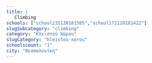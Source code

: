 ```yaml
---
title: |
   Climbing
schools: ["school231120181505","school171120181422"]
slugSubcategory: "climbing"
category: "Κλειστού Χώρου"
slugCategory: "kleistou-xorou"
schoolscount: "1"
city: "Θεσσαλονίκη"
---
```


